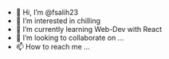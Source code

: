 - 👋 Hi, I’m @fsalih23
- 👀 I’m interested in chilling
- 🌱 I’m currently learning Web-Dev with React
- 💞️ I’m looking to collaborate on ...
- 📫 How to reach me ...

<!---
fsalih23/fsalih23 is a ✨ special ✨ repository because its `README.md` (this file) appears on your GitHub profile.
You can click the Preview link to take a look at your changes.
--->
